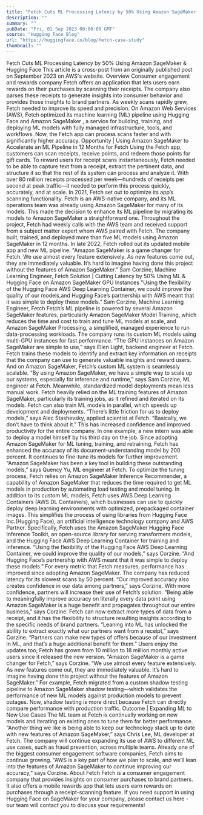 ```yaml
---
title: "Fetch Cuts ML Processing Latency by 50% Using Amazon SageMaker & Hugging Face"
description: ""
summary: ""
pubDate: "Fri, 01 Sep 2023 00:00:00 GMT"
source: "Hugging Face Blog"
url: "https://huggingface.co/blog/fetch-case-study"
thumbnail: ""
---
```


Fetch Cuts ML Processing Latency by 50% Using Amazon SageMaker & Hugging Face
This article is a cross-post from an originally published post on September 2023 on AWS's website.
Overview
Consumer engagement and rewards company Fetch offers an application that lets users earn rewards on their purchases by scanning their receipts. The company also parses these receipts to generate insights into consumer behavior and provides those insights to brand partners. As weekly scans rapidly grew, Fetch needed to improve its speed and precision.
On Amazon Web Services (AWS), Fetch optimized its machine learning (ML) pipeline using Hugging Face and Amazon SageMaker , a service for building, training, and deploying ML models with fully managed infrastructure, tools, and workflows. Now, the Fetch app can process scans faster and with significantly higher accuracy.
Opportunity | Using Amazon SageMaker to Accelerate an ML Pipeline in 12 Months for Fetch
Using the Fetch app, customers can scan receipts, receive points, and redeem those points for gift cards. To reward users for receipt scans instantaneously, Fetch needed to be able to capture text from a receipt, extract the pertinent data, and structure it so that the rest of its system can process and analyze it. With over 80 million receipts processed per week—hundreds of receipts per second at peak traffic—it needed to perform this process quickly, accurately, and at scale.
In 2021, Fetch set out to optimize its app’s scanning functionality. Fetch is an AWS-native company, and its ML operations team was already using Amazon SageMaker for many of its models. This made the decision to enhance its ML pipeline by migrating its models to Amazon SageMaker a straightforward one.
Throughout the project, Fetch had weekly calls with the AWS team and received support from a subject matter expert whom AWS paired with Fetch. The company built, trained, and deployed more than five ML models using Amazon SageMaker in 12 months. In late 2022, Fetch rolled out its updated mobile app and new ML pipeline.
"Amazon SageMaker is a game changer for Fetch. We use almost every feature extensively. As new features come out, they are immediately valuable. It’s hard to imagine having done this project without the features of Amazon SageMaker.”
Sam Corzine, Machine Learning Engineer, Fetch
Solution | Cutting Latency by 50% Using ML & Hugging Face on Amazon SageMaker GPU Instances
"Using the flexibility of the Hugging Face AWS Deep Learning Container, we could improve the quality of our models,and Hugging Face’s partnership with AWS meant that it was simple to deploy these models.”
Sam Corzine, Machine Learning Engineer, Fetch
Fetch’s ML pipeline is powered by several Amazon SageMaker features, particularly Amazon SageMaker Model Training, which reduces the time and cost to train and tune ML models at scale, and Amazon SageMaker Processing, a simplified, managed experience to run data-processing workloads. The company runs its custom ML models using multi-GPU instances for fast performance. “The GPU instances on Amazon SageMaker are simple to use,” says Ellen Light, backend engineer at Fetch. Fetch trains these models to identify and extract key information on receipts that the company can use to generate valuable insights and reward users. And on Amazon SageMaker, Fetch’s custom ML system is seamlessly scalable. “By using Amazon SageMaker, we have a simple way to scale up our systems, especially for inference and runtime,” says Sam Corzine, ML engineer at Fetch. Meanwhile, standardized model deployments mean less manual work.
Fetch heavily relied on the ML training features of Amazon SageMaker, particularly its training jobs, as it refined and iterated on its models. Fetch can also train ML models in parallel, which speeds up development and deployments. “There’s little friction for us to deploy models,” says Alec Stashevsky, applied scientist at Fetch. “Basically, we don’t have to think about it.” This has increased confidence and improved productivity for the entire company. In one example, a new intern was able to deploy a model himself by his third day on the job.
Since adopting Amazon SageMaker for ML tuning, training, and retraining, Fetch has enhanced the accuracy of its document-understanding model by 200 percent. It continues to fine-tune its models for further improvement. “Amazon SageMaker has been a key tool in building these outstanding models,” says Quency Yu, ML engineer at Fetch. To optimize the tuning process, Fetch relies on Amazon SageMaker Inference Recommender, a capability of Amazon SageMaker that reduces the time required to get ML models in production by automating load testing and model tuning.
In addition to its custom ML models, Fetch uses AWS Deep Learning Containers (AWS DL Containers), which businesses can use to quickly deploy deep learning environments with optimized, prepackaged container images. This simplifies the process of using libraries from Hugging Face Inc.(Hugging Face), an artificial intelligence technology company and AWS Partner. Specifically, Fetch uses the Amazon SageMaker Hugging Face Inference Toolkit, an open-source library for serving transformers models, and the Hugging Face AWS Deep Learning Container for training and inference. “Using the flexibility of the Hugging Face AWS Deep Learning Container, we could improve the quality of our models,” says Corzine. “And Hugging Face’s partnership with AWS meant that it was simple to deploy these models.”
For every metric that Fetch measures, performance has improved since adopting Amazon SageMaker. The company has reduced latency for its slowest scans by 50 percent. “Our improved accuracy also creates confidence in our data among partners,” says Corzine. With more confidence, partners will increase their use of Fetch’s solution. “Being able to meaningfully improve accuracy on literally every data point using Amazon SageMaker is a huge benefit and propagates throughout our entire business,” says Corzine.
Fetch can now extract more types of data from a receipt, and it has the flexibility to structure resulting insights according to the specific needs of brand partners. “Leaning into ML has unlocked the ability to extract exactly what our partners want from a receipt,” says Corzine. “Partners can make new types of offers because of our investment in ML, and that’s a huge additional benefit for them.”
Users enjoy the updates too; Fetch has grown from 10 million to 18 million monthly active users since it released the new version. “Amazon SageMaker is a game changer for Fetch,” says Corzine. “We use almost every feature extensively. As new features come out, they are immediately valuable. It’s hard to imagine having done this project without the features of Amazon SageMaker.” For example, Fetch migrated from a custom shadow testing pipeline to Amazon SageMaker shadow testing—which validates the performance of new ML models against production models to prevent outages. Now, shadow testing is more direct because Fetch can directly compare performance with production traffic.
Outcome | Expanding ML to New Use Cases
The ML team at Fetch is continually working on new models and iterating on existing ones to tune them for better performance. “Another thing we like is being able to keep our technology stack up to date with new features of Amazon SageMaker,” says Chris Lee, ML developer at Fetch. The company will continue expanding its use of AWS to different ML use cases, such as fraud prevention, across multiple teams.
Already one of the biggest consumer engagement software companies, Fetch aims to continue growing. “AWS is a key part of how we plan to scale, and we’ll lean into the features of Amazon SageMaker to continue improving our accuracy,” says Corzine.
About Fetch
Fetch is a consumer engagement company that provides insights on consumer purchases to brand partners. It also offers a mobile rewards app that lets users earn rewards on purchases through a receipt-scanning feature.
If you need support in using Hugging Face on SageMaker for your company, please contact us here - our team will contact you to discuss your requirements!